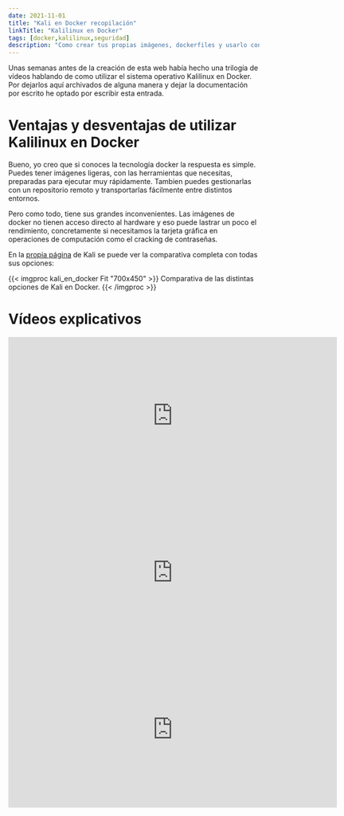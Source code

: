 ```yaml
---
date: 2021-11-01
title: "Kali en Docker recopilación"
linkTitle: "Kalilinux en Docker"
tags: [docker,kalilinux,seguridad]
description: "Como crear tus propias imágenes, dockerfiles y usarlo con interfaz gráfica"
---
```


Unas semanas antes de la creación de esta web había hecho una trilogía de vídeos hablando de como utilizar el sistema operativo Kalilinux en Docker. Por dejarlos aquí archivados de alguna manera y dejar la documentación por escrito he optado por escribir esta entrada.

# Ventajas y desventajas de utilizar Kalilinux en Docker
Bueno, yo creo que si conoces la tecnología docker la respuesta es simple. Puedes tener imágenes ligeras, con las herramientas que necesitas, preparadas para ejecutar muy rápidamente. Tambien puedes gestionarlas con un repositorio remoto y transportarlas fácilmente entre distintos entornos.

Pero como todo, tiene sus grandes inconvenientes. Las imágenes de docker no tienen acceso directo al hardware y eso puede lastrar un poco el rendimiento, concretamente si necesitamos la tarjeta gráfica en operaciones de computación como el cracking de contraseñas. 

En la [propia página](https://www.kali.org/get-kali/) de Kali se puede ver la comparativa completa con todas sus opciones:

{{< imgproc kali_en_docker Fit "700x450" >}}
Comparativa de las distintas opciones de Kali en Docker.
{{< /imgproc >}}


# Vídeos explicativos

<iframe width="660" height="315" src="https://www.youtube.com/embed/yvfXt7Ndrvc" title="YouTube video player" frameborder="0" allow="accelerometer; autoplay; clipboard-write; encrypted-media; gyroscope; picture-in-picture" allowfullscreen></iframe>

<iframe width="660" height="315" src="https://www.youtube.com/embed/qnsi1cnTK3A" title="YouTube video player" frameborder="0" allow="accelerometer; autoplay; clipboard-write; encrypted-media; gyroscope; picture-in-picture" allowfullscreen></iframe>

<iframe width="660" height="315" src="https://www.youtube.com/embed/sVJ4iocUods" title="YouTube video player" frameborder="0" allow="accelerometer; autoplay; clipboard-write; encrypted-media; gyroscope; picture-in-picture" allowfullscreen></iframe>